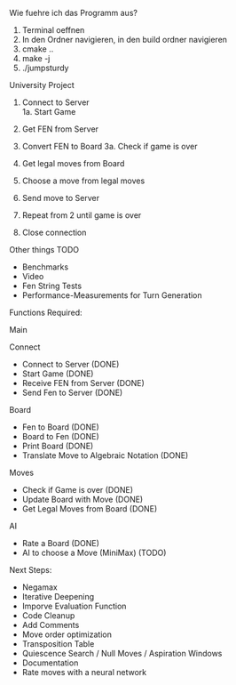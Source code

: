 Wie fuehre ich das Programm aus?

1. Terminal oeffnen
2. In den Ordner navigieren, in den build ordner navigieren
3. cmake ..
4. make -j
5. ./jumpsturdy







University Project

1. Connect to Server  
1a. Start Game
2. Get FEN from Server 

3. Convert FEN to Board
3a. Check if game is over


4. Get legal moves from Board
5. Choose a move from legal moves 
6. Send move to Server 
7. Repeat from 2 until game is over
8. Close connection


Other things TODO
- Benchmarks 
- Video
- Fen String Tests
- Performance-Measurements for Turn Generation



Functions Required:

Main


Connect
- Connect to Server (DONE)
- Start Game (DONE)
- Receive FEN from Server (DONE)
- Send Fen to Server (DONE)


Board
- Fen to Board (DONE)
- Board to Fen (DONE)
- Print Board (DONE)
- Translate Move to Algebraic Notation (DONE)

Moves
- Check if Game is over (DONE)
- Update Board with Move (DONE)
- Get Legal Moves from Board (DONE)

AI
- Rate a Board (DONE)
- AI to choose a Move (MiniMax) (TODO)





Next Steps:

- Negamax
- Iterative Deepening
- Imporve Evaluation Function
- Code Cleanup
- Add Comments
- Move order optimization
- Transposition Table
- Quiescence Search / Null Moves / Aspiration Windows
- Documentation
- Rate moves with a neural network

